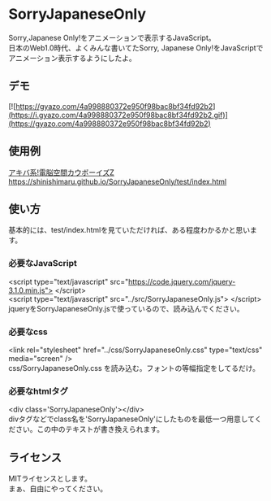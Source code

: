 # SorryJapaneseOnly
Sorry,Japanese Only!をアニメーションで表示するJavaScript。  
日本のWeb1.0時代、よくみんな書いてたSorry, Japanese Only!をJavaScriptでアニメーション表示するようにしたよ。  
  
## デモ
[![https://gyazo.com/4a998880372e950f98bac8bf34fd92b2](https://i.gyazo.com/4a998880372e950f98bac8bf34fd92b2.gif)](https://gyazo.com/4a998880372e950f98bac8bf34fd92b2)
  
## 使用例
[アキバ系!電脳空間カウボーイズZ](http://keith.weblogs.jp/cyberspace/)  
<https://shinishimaru.github.io/SorryJapaneseOnly/test/index.html>  

## 使い方
基本的には、test/index.htmlを見ていただければ、ある程度わかるかと思います。  
  
### 必要なJavaScript
&lt;script type="text/javascript" src="https://code.jquery.com/jquery-3.1.0.min.js"> &lt;/script>  
&lt;script type="text/javascript" src="../src/SorryJapaneseOnly.js"> &lt;/script>  
jqueryをSorryJapaneseOnly.jsで使っているので、読み込んでください。  
  
### 必要なcss
&lt;link rel="stylesheet" href="../css/SorryJapaneseOnly.css" type="text/css" media="screen" />  
css/SorryJapaneseOnly.css を読み込む。フォントの等幅指定をしてるだけ。  
  
### 必要なhtmlタグ  
&lt;div class='SorryJapaneseOnly'>&lt;/div>  
divタグなどでclass名を'SorryJapaneseOnly'にしたものを最低一つ用意してください。この中のテキストが書き換えられます。  
  
## ライセンス
MITライセンスとします。  
まぁ、自由にやってください。  

